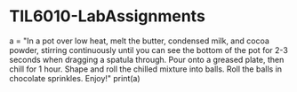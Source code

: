 # TIL6010-LabAssignments
a = "In a pot over low heat, melt the butter, condensed milk, and cocoa powder, stirring continuously until you can see the bottom of the pot for 2-3 seconds when dragging a spatula through. Pour onto a greased plate, then chill for 1 hour. Shape and roll the chilled mixture into balls. Roll the balls in chocolate sprinkles. Enjoy!"
print(a)